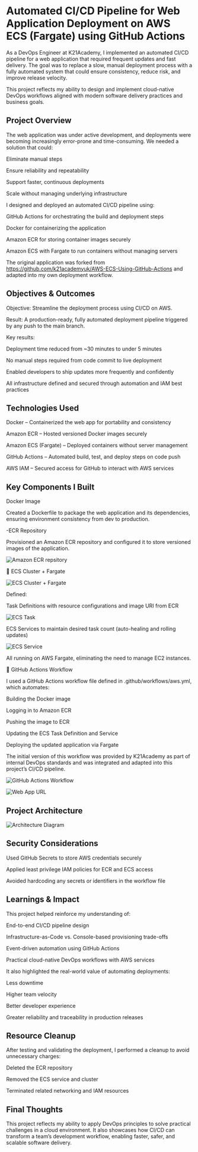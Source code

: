# Automated CI/CD Pipeline for Web Application Deployment on AWS ECS (Fargate) using GitHub Actions
As a DevOps Engineer at K21Academy, I implemented an automated CI/CD pipeline for a web application that required frequent updates and fast delivery. The goal was to replace a slow, manual deployment process with a fully automated system that could ensure consistency, reduce risk, and improve release velocity.

This project reflects my ability to design and implement cloud-native DevOps workflows aligned with modern software delivery practices and business goals.

## Project Overview
The web application was under active development, and deployments were becoming increasingly error-prone and time-consuming. We needed a solution that could:

Eliminate manual steps

Ensure reliability and repeatability

Support faster, continuous deployments

Scale without managing underlying infrastructure

I designed and deployed an automated CI/CD pipeline using:

GitHub Actions for orchestrating the build and deployment steps

Docker for containerizing the application

Amazon ECR for storing container images securely

Amazon ECS with Fargate to run containers without managing servers

The original application was forked from https://github.com/k21academyuk/AWS-ECS-Using-GitHub-Actions and adapted into my own deployment workflow.

## Objectives & Outcomes
Objective: Streamline the deployment process using CI/CD on AWS.

Result: A production-ready, fully automated deployment pipeline triggered by any push to the main branch.

Key results:

Deployment time reduced from ~30 minutes to under 5 minutes

No manual steps required from code commit to live deployment

Enabled developers to ship updates more frequently and confidently

All infrastructure defined and secured through automation and IAM best practices

## Technologies Used
Docker – Containerized the web app for portability and consistency

Amazon ECR – Hosted versioned Docker images securely

Amazon ECS (Fargate) – Deployed containers without server management

GitHub Actions – Automated build, test, and deploy steps on code push

AWS IAM – Secured access for GitHub to interact with AWS services

## Key Components I Built
Docker Image

Created a Dockerfile to package the web application and its dependencies, ensuring environment consistency from dev to production.

-ECR Repository

Provisioned an Amazon ECR repository and configured it to store versioned images of the application.

![Amazon ECR repsitory](screenshots/aws-ecr.png)

🔹 ECS Cluster + Fargate

![ECS Cluster + Fargate](screenshots/ecs-cluster.png)

Defined:

Task Definitions with resource configurations and image URI from ECR

![ECS Task](screenshots/ecs-task.png)

ECS Services to maintain desired task count (auto-healing and rolling updates)

![ECS Service](screenshots/ecs-service.png)

All running on AWS Fargate, eliminating the need to manage EC2 instances.

🔹 GitHub Actions Workflow

I used a GitHub Actions workflow file defined in .github/workflows/aws.yml, which automates:

Building the Docker image

Logging in to Amazon ECR

Pushing the image to ECR

Updating the ECS Task Definition and Service

Deploying the updated application via Fargate

The initial version of this workflow was provided by K21Academy as part of internal DevOps standards and was integrated and adapted into this project’s CI/CD pipeline.

![GitHub Actions Workflow](screenshots/github-actions-workflow.png)

![Web App URL](screenshots/verified-deployment.png)

## Project Architecture

![Architecture Diagram](project-architecture/architecture-diagram.png)

## Security Considerations
Used GitHub Secrets to store AWS credentials securely

Applied least privilege IAM policies for ECR and ECS access

Avoided hardcoding any secrets or identifiers in the workflow file

## Learnings & Impact
This project helped reinforce my understanding of:

End-to-end CI/CD pipeline design

Infrastructure-as-Code vs. Console-based provisioning trade-offs

Event-driven automation using GitHub Actions

Practical cloud-native DevOps workflows with AWS services

It also highlighted the real-world value of automating deployments:

Less downtime

Higher team velocity

Better developer experience

Greater reliability and traceability in production releases

## Resource Cleanup
After testing and validating the deployment, I performed a cleanup to avoid unnecessary charges:

Deleted the ECR repository

Removed the ECS service and cluster

Terminated related networking and IAM resources

## Final Thoughts
This project reflects my ability to apply DevOps principles to solve practical challenges in a cloud environment. It also showcases how CI/CD can transform a team’s development workflow, enabling faster, safer, and scalable software delivery.

